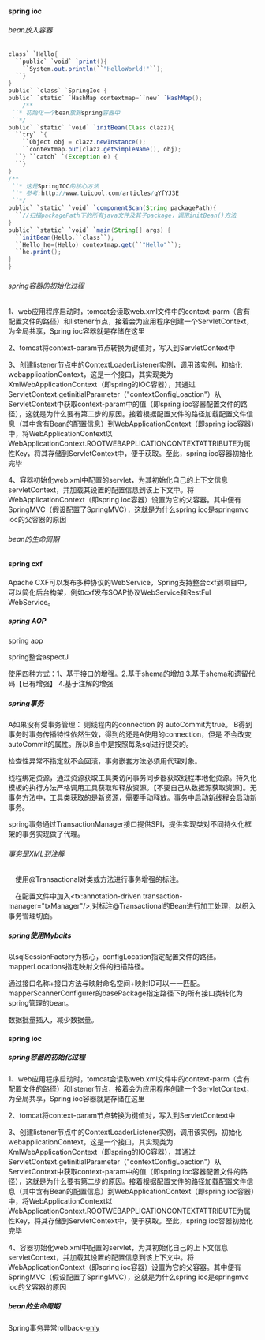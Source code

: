 #### spring  ioc

######  bean放入容器

```java
class` `Hello{
  ``public` `void` `print(){
    ``System.out.println(``"HelloWorld!"``);
  ``}
}
public` `class` `SpringIoc {
public` `static` `HashMap contextmap=``new` `HashMap();
    /**
 ``* 初始化一个bean放到spring容器中
 ``*/
public` `static` `void` `initBean(Class clazz){
  ``try` `{
    ``Object obj = clazz.newInstance();
    ``contextmap.put(clazz.getSimpleName(), obj);
  ``} ``catch` `(Exception e) {
  ``} 
}
/**
 ``* 这是SpringIOC的核心方法
 ``* 参考:http://www.tuicool.com/articles/qYfYJ3E
 ``*/
public` `static` `void` `componentScan(String packagePath){
  ``//扫描packagePath下的所有java文件及其子package，调用initBean()方法
}
public` `static` `void` `main(String[] args) {
  ``initBean(Hello.``class``);
  ``Hello he=(Hello) contextmap.get(``"Hello"``);
  ``he.print();
}
}
```

###### spring容器的初始化过程

1、web应用程序启动时，tomcat会读取web.xml文件中的context-parm（含有配置文件的路径）和listener节点，接着会为应用程序创建一个ServletContext，为全局共享，Spring ioc容器就是存储在这里

2、tomcat将context-param节点转换为键值对，写入到ServletContext中

3、创建listener节点中的ContextLoaderListener实例，调用该实例，初始化webapplicationContext，这是一个接口，其实现类为XmlWebApplicationContext（即spring的IOC容器），其通过ServletContext.getinitialParameter（"contextConfigLoaction"）从ServletContext中获取context-param中的值（即spring ioc容器配置文件的路径），这就是为什么要有第二步的原因。接着根据配置文件的路径加载配置文件信息（其中含有Bean的配置信息）到WebApplicationContext（即spring ioc容器）中，将WebApplicationContext以WebApplicationContext.ROOTWEBAPPLICATIONCONTEXTATTRIBUTE为属性Key，将其存储到ServletContext中，便于获取。至此，spring ioc容器初始化完毕

4、容器初始化web.xml中配置的servlet，为其初始化自己的上下文信息servletContext，并加载其设置的配置信息到该上下文中。将WebApplicationContext（即spring ioc容器）设置为它的父容器。其中便有SpringMVC（假设配置了SpringMVC），这就是为什么spring ioc是springmvc ioc的父容器的原因

###### bean的生命周期

#### spring cxf

Apache CXF可以发布多种协议的WebService，Spring支持整合cxf到项目中，可以简化后台构架，例如cxf发布SOAP协议WebService和RestFul WebService。

##### spring  AOP

spring aop 

spring整合aspectJ

使用四种方式：1、基于接口的增强。2.基于shema的增加  3.基于shema和遗留代码【已有增强】  4.基于注解的增强

##### spring事务

A如果没有受事务管理：  则线程内的connection 的 autoCommit为true。
B得到事务时事务传播特性依然生效，得到的还是A使用的connection，但是 不会改变autoCommit的属性。所以B当中是按照每条sql进行提交的。

检查性异常不指定就不会回滚，事务嵌套方法必须用代理对象。

线程绑定资源，通过资源获取工具类访问事务同步器获取线程本地化资源。持久化模板的执行方法严格调用工具获取和释放资源。【不要自己从数据源获取资源】。无事务方法中，工具类获取的是新资源，需要手动释放。事务中启动新线程会启动新事务。

spring事务通过TransactionManager接口提供SPI，提供实现类对不同持久化框架的事务实现做了代理。	

###### 事务是XML到注解

　使用@Transactional对类或方法进行事务增强的标注。

　在配置文件中加入<tx:annotation-driven transaction-manager="txManager"/>,对标注@Transactional的Bean进行加工处理，以织入事务管理切面。

##### spring使用Mybaits

以sqlSessionFactory为核心，configLocation指定配置文件的路径。mapperLocations指定映射文件的扫描路径。

通过接口名称+接口方法与映射命名空间+映射ID可以一一匹配。mapperScannerConfigurer的basePackage指定路径下的所有接口类转化为spring管理的bean。

数据批量插入，减少数据量。



#### spring  ioc

##### spring容器的初始化过程

1、web应用程序启动时，tomcat会读取web.xml文件中的context-parm（含有配置文件的路径）和listener节点，接着会为应用程序创建一个ServletContext，为全局共享，Spring ioc容器就是存储在这里

2、tomcat将context-param节点转换为键值对，写入到ServletContext中

3、创建listener节点中的ContextLoaderListener实例，调用该实例，初始化webapplicationContext，这是一个接口，其实现类为XmlWebApplicationContext（即spring的IOC容器），其通过ServletContext.getinitialParameter（"contextConfigLoaction"）从ServletContext中获取context-param中的值（即spring ioc容器配置文件的路径），这就是为什么要有第二步的原因。接着根据配置文件的路径加载配置文件信息（其中含有Bean的配置信息）到WebApplicationContext（即spring ioc容器）中，将WebApplicationContext以WebApplicationContext.ROOTWEBAPPLICATIONCONTEXTATTRIBUTE为属性Key，将其存储到ServletContext中，便于获取。至此，spring ioc容器初始化完毕

4、容器初始化web.xml中配置的servlet，为其初始化自己的上下文信息servletContext，并加载其设置的配置信息到该上下文中。将WebApplicationContext（即spring ioc容器）设置为它的父容器。其中便有SpringMVC（假设配置了SpringMVC），这就是为什么spring ioc是springmvc ioc的父容器的原因

##### bean的生命周期





Spring事务异常rollback-[only](https://blog.csdn.net/sgls652709/article/details/49472719)